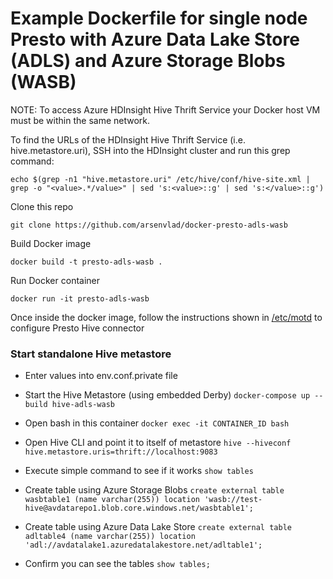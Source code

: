 # Example Dockerfile for single node Presto with Azure Data Lake Store (ADLS) and Azure Storage Blobs (WASB)

NOTE: To access Azure HDInsight Hive Thrift Service your Docker host VM must be within the same network.

To find the URLs of the HDInsight Hive Thrift Service (i.e. hive.metastore.uri), SSH into the HDInsight cluster and run this grep command:

```echo $(grep -n1 "hive.metastore.uri" /etc/hive/conf/hive-site.xml | grep -o "<value>.*/value>" | sed 's:<value>::g' | sed 's:</value>::g')```

Clone this repo

```git clone https://github.com/arsenvlad/docker-presto-adls-wasb```

Build Docker image

```docker build -t presto-adls-wasb .```

Run Docker container

```docker run -it presto-adls-wasb```

Once inside the docker image, follow the instructions shown in [/etc/motd](files/motd.txt) to configure Presto Hive connector

### Start standalone Hive metastore
* Enter values into env.conf.private file

* Start the Hive Metastore (using embedded Derby)
```docker-compose up --build hive-adls-wasb``` 

* Open bash in this container
```docker exec -it CONTAINER_ID bash```

* Open Hive CLI and point it to itself of metastore
```hive --hiveconf hive.metastore.uris=thrift://localhost:9083```

* Execute simple command to see if it works
```show tables```

* Create table using Azure Storage Blobs
```create external table wasbtable1 (name varchar(255)) location 'wasb://test-hive@avdatarepo1.blob.core.windows.net/wasbtable1';```

* Create table using Azure Data Lake Store
```create external table adltable4 (name varchar(255)) location 'adl://avdatalake1.azuredatalakestore.net/adltable1';```

* Confirm you can see the tables
```show tables;```